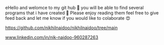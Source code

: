 eHello and welomce to my git hub 🤩 
you will be able to find several programs that i have created 🥳
Please enjoy reading them feel free to give feed back and let me know if you would like to colaborate 😍

https://github.com/nikhilnaidoo/nikhilnaidoo/tree/main

www.linkedin.com/in/nik-naidoo-960287263


<!--
**nikhilnaidoo/nikhilnaidoo** is a ✨ _special_ ✨ repository because its `README.md` (this file) appears on your GitHub profile.

Here are some ideas to get you started:

- 🔭 I’m currently working on ...
- 🌱 I’m currently learning ...
- 👯 I’m looking to collaborate on ...
- 🤔 I’m looking for help with ...
- 💬 Ask me about ...
- 📫 How to reach me: ...
- 😄 Pronouns: ...
- ⚡ Fun fact: ...
-->
